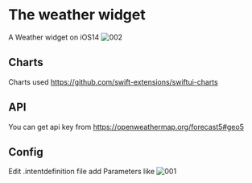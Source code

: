 # The weather widget
A Weather widget on iOS14
![002](https://github.com/0xBB2b/the-weather-widget/blob/master/002.png)

## Charts
Charts used <https://github.com/swift-extensions/swiftui-charts>

## API
You can get api key from <https://openweathermap.org/forecast5#geo5>

## Config
Edit .intentdefinition file add Parameters like
![001](https://github.com/0xBB2b/the-weather-widget/blob/master/001.png)
